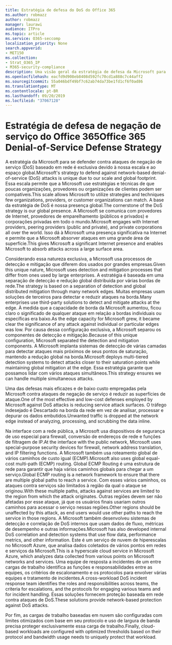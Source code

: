 ```yaml
---
title: Estratégia de defesa do DoS do Office 365
ms.author: robmazz
author: robmazz
manager: laurawi
audience: ITPro
ms.topic: article
ms.service: O365-seccomp
localization_priority: None
search.appverid:
- MET150
ms.collection:
- Strat_O365_IP
- M365-security-compliance
description: Uma visão geral da estratégia de defesa da Microsoft para ataques de negação de serviço (DoS).
ms.openlocfilehash: eacfd9d908eb8408d592fc70cd1a888c7c44aff2
ms.sourcegitcommit: 55a046bdf49bf7c62ab74da73be1fd1cf6f0ad86
ms.translationtype: MT
ms.contentlocale: pt-BR
ms.lasthandoff: 09/20/2019
ms.locfileid: "37067128"
---
```

# <a name="office-365-denial-of-service-defense-strategy"></a><span data-ttu-id="3fcf7-103">Estratégia de defesa de negação de serviço do Office 365</span><span class="sxs-lookup"><span data-stu-id="3fcf7-103">Office 365 Denial-of-Service Defense Strategy</span></span>

<span data-ttu-id="3fcf7-104">A estratégia da Microsoft para se defender contra ataques de negação de serviço (DoS) baseado em rede é exclusiva devido à nossa escala e ao espaço global.</span><span class="sxs-lookup"><span data-stu-id="3fcf7-104">Microsoft's strategy to defend against network-based denial-of-service (DoS) attacks is unique due to our scale and global footprint.</span></span> <span data-ttu-id="3fcf7-105">Essa escala permite que a Microsoft use estratégias e técnicas de que poucas organizações, provedores ou organizações de clientes podem ser compatíveis.</span><span class="sxs-lookup"><span data-stu-id="3fcf7-105">This scale allows Microsoft to utilize strategies and techniques few organizations, providers, or customer organizations can match.</span></span> <span data-ttu-id="3fcf7-106">A base da estratégia de DoS é nossa presença global.</span><span class="sxs-lookup"><span data-stu-id="3fcf7-106">The cornerstone of the DoS strategy is our global presence.</span></span> <span data-ttu-id="3fcf7-107">A Microsoft se comunica com provedores de Internet, provedores de emparelhamento (públicos e privados) e corporações privadas em todo o mundo.</span><span class="sxs-lookup"><span data-stu-id="3fcf7-107">Microsoft engages with Internet providers, peering providers (public and private), and private corporations all over the world.</span></span> <span data-ttu-id="3fcf7-108">Isso dá à Microsoft uma presença significativa na Internet e permite que a Microsoft absorver ataques em uma grande área de superfície.</span><span class="sxs-lookup"><span data-stu-id="3fcf7-108">This gives Microsoft a significant Internet presence and enables Microsoft to absorb attacks across a large surface area.</span></span>

<span data-ttu-id="3fcf7-109">Considerando essa natureza exclusiva, a Microsoft usa processos de detecção e mitigação que diferem dos usados por grandes empresas.</span><span class="sxs-lookup"><span data-stu-id="3fcf7-109">Given this unique nature, Microsoft uses detection and mitigation processes that differ from ones used by large enterprises.</span></span> <span data-ttu-id="3fcf7-110">A estratégia é baseada em uma separação de detecção e redução global distribuída por várias bordas de rede.</span><span class="sxs-lookup"><span data-stu-id="3fcf7-110">The strategy is based on a separation of detection and global distributed mitigation through many network edges.</span></span> <span data-ttu-id="3fcf7-111">Muitas empresas usam soluções de terceiros para detectar e reduzir ataques na borda.</span><span class="sxs-lookup"><span data-stu-id="3fcf7-111">Many enterprises use third-party solutions to detect and mitigate attacks at the edge.</span></span> <span data-ttu-id="3fcf7-112">À medida que a capacidade de borda da Microsoft aumentou, ficou claro o significado de qualquer ataque em relação a bordas individuais ou específicas era baixo.</span><span class="sxs-lookup"><span data-stu-id="3fcf7-112">As the edge capacity for Microsoft grew, it became clear the significance of any attack against individual or particular edges was low.</span></span> <span data-ttu-id="3fcf7-113">Por causa dessa configuração exclusiva, a Microsoft separou os componentes de detecção e mitigação.</span><span class="sxs-lookup"><span data-stu-id="3fcf7-113">Because of this unique configuration, Microsoft separated the detection and mitigation components.</span></span> <span data-ttu-id="3fcf7-114">A Microsoft implanta sistemas de detecção de várias camadas para detectar ataques mais próximos de seus pontos de saturação, mantendo a redução global na borda.</span><span class="sxs-lookup"><span data-stu-id="3fcf7-114">Microsoft deploys multi-tiered detection systems to detect attacks closer to their saturation points while maintaining global mitigation at the edge.</span></span> <span data-ttu-id="3fcf7-115">Essa estratégia garante que possamos lidar com vários ataques simultâneos.</span><span class="sxs-lookup"><span data-stu-id="3fcf7-115">This strategy ensures we can handle multiple simultaneous attacks.</span></span>

<span data-ttu-id="3fcf7-116">Uma das defesas mais eficazes e de baixo custo empregadas pela Microsoft contra ataques de negação de serviço é reduzir as superfícies de ataque.</span><span class="sxs-lookup"><span data-stu-id="3fcf7-116">One of the most effective and low-cost defenses employed by Microsoft against DoS attacks is reducing service attack surfaces.</span></span> <span data-ttu-id="3fcf7-117">O tráfego indesejado é Descartado na borda da rede em vez de analisar, processar e depurar os dados embutidos.</span><span class="sxs-lookup"><span data-stu-id="3fcf7-117">Unwanted traffic is dropped at the network edge instead of analyzing, processing, and scrubbing the data inline.</span></span>

<span data-ttu-id="3fcf7-118">Na interface com a rede pública, a Microsoft usa dispositivos de segurança de uso especial para firewall, conversão de endereços de rede e funções de filtragem de IP.</span><span class="sxs-lookup"><span data-stu-id="3fcf7-118">At the interface with the public network, Microsoft uses special-purpose security devices for firewall, network address translation, and IP filtering functions.</span></span> <span data-ttu-id="3fcf7-119">A Microsoft também usa roteamento global de vários caminhos de custo igual (ECMP).</span><span class="sxs-lookup"><span data-stu-id="3fcf7-119">Microsoft also uses global equal-cost multi-path (ECMP) routing.</span></span> <span data-ttu-id="3fcf7-120">Global ECMP Routing é uma estrutura de rede para garantir que haja vários caminhos globais para chegar a um serviço.</span><span class="sxs-lookup"><span data-stu-id="3fcf7-120">Global ECMP routing is a network framework to ensure that there are multiple global paths to reach a service.</span></span> <span data-ttu-id="3fcf7-121">Com esses vários caminhos, os ataques contra serviços são limitados à região da qual o ataque se originou.</span><span class="sxs-lookup"><span data-stu-id="3fcf7-121">With these multiple paths, attacks against services are limited to the region from which the attack originates.</span></span> <span data-ttu-id="3fcf7-122">Outras regiões devem ser não afetadas por esse ataque, já que os usuários finais usariam outros caminhos para acessar o serviço nessas regiões.</span><span class="sxs-lookup"><span data-stu-id="3fcf7-122">Other regions should be unaffected by this attack, as end users would use other paths to reach the service in those regions.</span></span> <span data-ttu-id="3fcf7-123">A Microsoft também desenvolveu sistemas de detecção e correlação de DoS internos que usam dados de fluxo, métricas de desempenho e outras informações.</span><span class="sxs-lookup"><span data-stu-id="3fcf7-123">Microsoft has also developed internal DoS correlation and detection systems that use flow data, performance metrics, and other information.</span></span> <span data-ttu-id="3fcf7-124">Este é um serviço de nuvem de hiperescalas no Microsoft Azure, que analisa dados coletados de vários pontos em redes e serviços da Microsoft.</span><span class="sxs-lookup"><span data-stu-id="3fcf7-124">This is a hyperscale cloud service in Microsoft Azure, which analyzes data collected from various points on Microsoft networks and services.</span></span> <span data-ttu-id="3fcf7-125">Uma equipe de resposta a incidentes de um entre cargas de trabalho identifica as funções e responsabilidades entre as equipes, os critérios de escalonamento e os protocolos para envolver várias equipes e tratamento de incidentes.</span><span class="sxs-lookup"><span data-stu-id="3fcf7-125">A cross-workload DoS incident response team identifies the roles and responsibilities across teams, the criteria for escalations, and the protocols for engaging various teams and for incident handling.</span></span> <span data-ttu-id="3fcf7-126">Essas soluções fornecem proteção baseada em rede contra ataques de DoS.</span><span class="sxs-lookup"><span data-stu-id="3fcf7-126">These solutions provide network-based protection against DoS attacks.</span></span>

<span data-ttu-id="3fcf7-127">Por fim, as cargas de trabalho baseadas em nuvem são configuradas com limites otimizados com base em seu protocolo e uso de largura de banda precisa proteger exclusivamente essa carga de trabalho.</span><span class="sxs-lookup"><span data-stu-id="3fcf7-127">Finally, cloud-based workloads are configured with optimized thresholds based on their protocol and bandwidth usage needs to uniquely protect that workload.</span></span>
